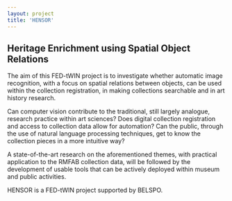```yaml
---
layout: project
title: 'HENSOR'
---
```


## Heritage Enrichment using Spatial Object Relations

The aim of this FED-tWIN project is to investigate whether automatic image recognition, with a focus on spatial relations between objects, can be used within the collection registration, in making collections searchable and in art history research.

Can computer vision contribute to the traditional, still largely analogue, research practice within art sciences? Does digital collection registration and access to collection data allow for automation? Can the public, through the use of natural language processing techniques, get to know the collection pieces in a more intuitive way?

A state-of-the-art research on the aforementioned themes, with practical application to the RMFAB collection data, will be followed by the development of usable tools that can be actively deployed within museum and public activities.

HENSOR is a FED-tWIN project supported by BELSPO.
